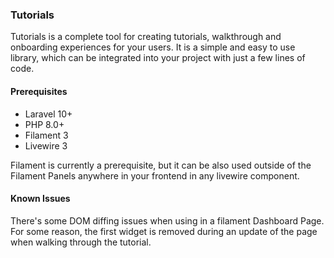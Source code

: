 ### Tutorials

Tutorials is a complete tool for creating tutorials, walkthrough and onboarding experiences for your users. It is a simple and easy to use library, which can be integrated into your project with just a few lines of code.

#### Prerequisites
- Laravel 10+
- PHP 8.0+
- Filament 3
- Livewire 3

Filament is currently a prerequisite, but it can be also used outside of the Filament Panels anywhere in your frontend in any livewire component.

#### Known Issues
There's some DOM diffing issues when using in a filament Dashboard Page. For some reason, the first widget is removed during an update of the page when walking through the tutorial.
